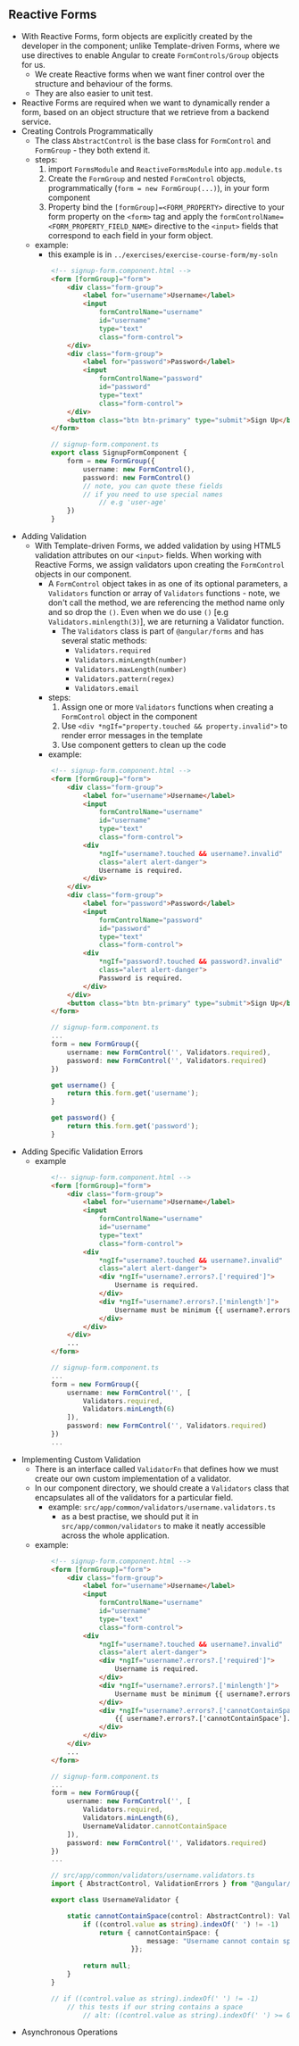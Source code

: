 ## Reactive Forms
* With Reactive Forms, form objects are explicitly created by the developer in the component; unlike Template-driven Forms, where we use directives to enable Angular to create ```FormControls/Group``` objects for us.
    * We create Reactive forms when we want finer control over the structure and behaviour of the forms.
    * They are also easier to unit test.
* Reactive Forms are required when we want to dynamically render a form, based on an object structure that we retrieve from a backend service. 
* Creating Controls Programmatically
    * The class ```AbstractControl``` is the base class for ```FormControl``` and ```FormGroup``` - they both extend it.
    * steps:    
        1. import ```FormsModule``` and ```ReactiveFormsModule``` into ```app.module.ts```
        2. Create the ```FormGroup``` and nested ```FormControl``` objects, programmatically (```form = new FormGroup(...)```), in your form component
        3. Property bind the ```[formGroup]=<FORM_PROPERTY>``` directive to your form property on the ```<form>``` tag and apply the ```formControlName=<FORM_PROPERTY_FIELD_NAME>``` directive to the ```<input>``` fields that correspond to each field in your form object.
    * example:
        * this example is in ```../exercises/exercise-course-form/my-soln```
        ```html
            <!-- signup-form.component.html -->
            <form [formGroup]="form">
                <div class="form-group">
                    <label for="username">Username</label>
                    <input 
                        formControlName="username"
                        id="username" 
                        type="text" 
                        class="form-control">
                </div>
                <div class="form-group">
                    <label for="password">Password</label>
                    <input 
                        formControlName="password"
                        id="password" 
                        type="text" 
                        class="form-control">
                </div>
                <button class="btn btn-primary" type="submit">Sign Up</button>
            </form>
        ```
        ```typescript
            // signup-form.component.ts
            export class SignupFormComponent {
                form = new FormGroup({
                    username: new FormControl(),
                    password: new FormControl()
                    // note, you can quote these fields
                    // if you need to use special names
                        // e.g 'user-age'
                })
            }
        ```
* Adding Validation
    * With Template-driven Forms, we added validation by using HTML5 validation attributes on our ```<input>``` fields. When working with Reactive Forms, we assign validators upon creating the ```FormControl``` objects in our component.
        * A ```FormControl``` object takes in as one of its optional parameters, a ```Validators``` function or array of ```Validators``` functions - note, we don't call the method, we are referencing the method name only and so drop the ```()```. Even when we do use ```()``` [e.g ```Validators.minlength(3)```], we are returning a Validator function.
            * The ```Validators``` class is part of ```@angular/forms``` and has several static methods:
                * ```Validators.required```
                * ```Validators.minLength(number)```
                * ```Validators.maxLength(number)```
                * ```Validators.pattern(regex)```
                * ```Validators.email```
        * steps:
            1. Assign one or more ```Validators``` functions when creating a ```FormControl``` object in the component
            2. Use ```<div *ngIf="property.touched && property.invalid">``` to render error messages in the template
            3. Use component getters to clean up the code
        * example:
        ```html
            <!-- signup-form.component.html -->
            <form [formGroup]="form">
                <div class="form-group">
                    <label for="username">Username</label>
                    <input 
                        formControlName="username"
                        id="username" 
                        type="text" 
                        class="form-control">
                    <div 
                        *ngIf="username?.touched && username?.invalid"
                        class="alert alert-danger">
                        Username is required.
                    </div>
                </div>
                <div class="form-group">
                    <label for="password">Password</label>
                    <input 
                        formControlName="password"
                        id="password" 
                        type="text" 
                        class="form-control">
                    <div 
                        *ngIf="password?.touched && password?.invalid"
                        class="alert alert-danger">
                        Password is required.
                    </div>
                </div>
                <button class="btn btn-primary" type="submit">Sign Up</button>
            </form>
        ```
        ```typescript
            // signup-form.component.ts
            ...
            form = new FormGroup({
                username: new FormControl('', Validators.required),
                password: new FormControl('', Validators.required)
            })

            get username() {
                return this.form.get('username');
            }

            get password() {
                return this.form.get('password');
            }
        ```
* Adding Specific Validation Errors
    * example
        ```html
            <!-- signup-form.component.html -->
            <form [formGroup]="form">
                <div class="form-group">
                    <label for="username">Username</label>
                    <input 
                        formControlName="username"
                        id="username" 
                        type="text" 
                        class="form-control">
                    <div 
                        *ngIf="username?.touched && username?.invalid"
                        class="alert alert-danger">
                        <div *ngIf="username?.errors?.['required']">
                            Username is required.
                        </div>
                        <div *ngIf="username?.errors?.['minlength']">
                            Username must be minimum {{ username?.errors?.['minlength'].requiredLength }} characters.
                        </div>
                    </div>
                </div>
                ...
            </form>
        ```
        ```typescript
            // signup-form.component.ts
            ...
            form = new FormGroup({
                username: new FormControl('', [
                    Validators.required,
                    Validators.minLength(6)
                ]),
                password: new FormControl('', Validators.required)
            })
            ...
        ```
* Implementing Custom Validation
    * There is an interface called ```ValidatorFn``` that defines how we must create our own custom implementation of a validator.
    * In our component directory, we should create a ```Validators``` class that encapsulates all of the validators for a particular field.
        * example: ```src/app/common/validators/username.validators.ts```
            * as a best practise, we should put it in ```src/app/common/validators``` to make it neatly accessible across the whole application.
    * example:
        ```html
            <!-- signup-form.component.html -->
            <form [formGroup]="form">
                <div class="form-group">
                    <label for="username">Username</label>
                    <input 
                        formControlName="username"
                        id="username" 
                        type="text" 
                        class="form-control">
                    <div 
                        *ngIf="username?.touched && username?.invalid"
                        class="alert alert-danger">
                        <div *ngIf="username?.errors?.['required']">
                            Username is required.
                        </div>
                        <div *ngIf="username?.errors?.['minlength']">
                            Username must be minimum {{ username?.errors?.['minlength'].requiredLength }} characters.
                        </div>
                        <div *ngIf="username?.errors?.['cannotContainSpace']">
                            {{ username?.errors?.['cannotContainSpace'].message }}
                        </div>
                    </div>
                </div>
                ...
            </form>
        ```
        ```typescript
            // signup-form.component.ts
            ...
            form = new FormGroup({
                username: new FormControl('', [
                    Validators.required,
                    Validators.minLength(6),
                    UsernameValidator.cannotContainSpace
                ]),
                password: new FormControl('', Validators.required)
            })
            ...

            // src/app/common/validators/username.validators.ts
            import { AbstractControl, ValidationErrors } from "@angular/forms";

            export class UsernameValidator {

                static cannotContainSpace(control: AbstractControl): ValidationErrors | null {
                    if ((control.value as string).indexOf(' ') != -1)
                        return { cannotContainSpace: {
                                    message: "Username cannot contain spaces."
                                }};
                    
                    return null;
                }
            }

            // if ((control.value as string).indexOf(' ') != -1) 
                // this tests if our string contains a space
                    // alt: ((control.value as string).indexOf(' ') >= 0)
        ```
* Asynchronous Operations
